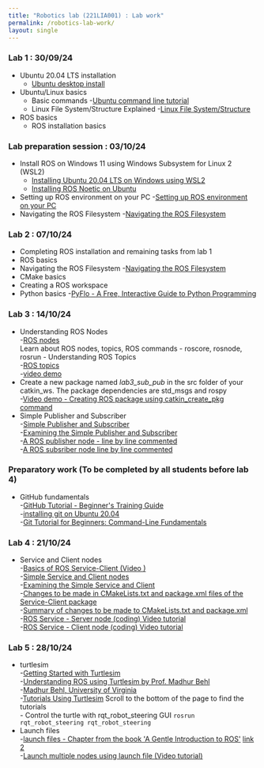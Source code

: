 ```yaml
---
title: "Robotics lab (221LIA001) : Lab work"
permalink: /robotics-lab-work/
layout: single
---
```

### Lab 1 : 30/09/24
- Ubuntu 20.04 LTS installation
    - [Ubuntu desktop install](https://ubuntu.com/tutorials/install-ubuntu-desktop)
- Ubuntu/Linux basics
    - Basic commands
        -[Ubuntu command line tutorial](https://ubuntu.com/tutorials/command-line-for-beginners#1-overview)
    - Linux File System/Structure Explained
        -[Linux File System/Structure](https://youtu.be/HbgzrKJvDRw)
- ROS basics
    - ROS installation basics

### Lab preparation session : 03/10/24
- Install ROS on Windows 11 using Windows Subsystem for Linux 2 (WSL2)
    - [Installing Ubuntu 20.04 LTS on Windows using WSL2](https://learn.microsoft.com/en-us/windows/wsl/install-manual)
    - [Installing ROS Noetic on Ubuntu](https://wiki.ros.org/noetic/Installation)
- Setting up ROS environment on your PC
    -[Setting up ROS environment on your PC](https://wiki.ros.org/ROS/Tutorials/InstallingandConfiguringROSEnvironment)
- Navigating the ROS Filesystem
    -[Navigating the ROS Filesystem](https://wiki.ros.org/ROS/Tutorials/NavigatingTheFilesystem) 

### Lab 2 : 07/10/24
- Completing ROS installation and remaining tasks from lab 1
- ROS basics
- Navigating the ROS Filesystem
    -[Navigating the ROS Filesystem](https://wiki.ros.org/ROS/Tutorials/NavigatingTheFilesystem) 
- CMake basics
- Creating a ROS workspace
- Python basics
     -[PyFlo - A Free, Interactive Guide to Python Programming](https://pyflo.net/)

### Lab 3 : 14/10/24
- Understanding ROS Nodes \
        -[ROS nodes](https://wiki.ros.org/ROS/Tutorials/UnderstandingNodes) \
    Learn about ROS nodes, topics, ROS commands - roscore, rosnode, rosrun 
        - Understanding ROS Topics \
        -[ROS topics](https://wiki.ros.org/ROS/Tutorials/UnderstandingTopics) \
        -[video demo](https://youtu.be/rIPmFy_Ax2A?si=WgEjDfC164pchmbd)
- Create a new package named *lab3_sub_pub* in the src folder of your catkin_ws. The package dependencies are std_msgs and rospy \
        -[Video demo - Creating ROS package using catkin_create_pkg command](https://youtu.be/QRJ9mbzWPcY?si=iVz5lwKnvlBRC__Z) 
- Simple Publisher and Subscriber \
        -[Simple Publisher and Subscriber](https://wiki.ros.org/ROS/Tutorials/WritingPublisherSubscriber%28python%29) \
        -[Examining the Simple Publisher and Subscriber](https://wiki.ros.org/ROS/Tutorials/ExaminingPublisherSubscriber) \
        -[A ROS publisher node - line by line commented](https://jim79.github.io/ros-simple-publisher) \
        -[A ROS subsriber node line by line commented](https://jim79.github.io/ros-simple-subscriber)

### Preparatory work (To be completed by all students before lab 4)
-  GitHub fundamentals \
        -[GitHub Tutorial - Beginner's Training Guide](https://youtu.be/iv8rSLsi1xo?si=wE-eT0DSa-FoOVH8) \
        -[installing git on Ubuntu 20.04](https://linuxhint.com/git-source-code-management-system/) \
        -[Git Tutorial for Beginners: Command-Line Fundamentals](https://youtu.be/HVsySz-h9r4?si=Mo8WTDtsDALJxIcL)

### Lab 4 : 21/10/24
- Service and Client nodes \
        -[Basics of ROS Service-Client (Video )](https://youtu.be/MVnXfGLQb-c?si=8RsL4O5-2Glr6E8F) \
        -[Simple Service and Client nodes](http://wiki.ros.org/ROS/Tutorials/WritingServiceClient%28python%29) \
        -[Examining the Simple Service and Client](http://wiki.ros.org/ROS/Tutorials/ExaminingServiceClient) \
        -[Changes to be made in CMakeLists.txt and package.xml files of the Service-Client package](http://wiki.ros.org/ROS/Tutorials/CreatingMsgAndSrv) \
        -[Summary of changes to be made to CMakeLists.txt and package.xml](https://jim79.github.io/ros-service-client-cmake-package-modifications) \
        -[ROS Service - Server node (coding) Video tutorial](https://youtu.be/1-5tm4RIK6o) \
        -[ROS Service - Client node (coding) Video tutorial](https://youtu.be/Fp4x8WlLVb8) 

### Lab 5 : 28/10/24
- turtlesim \
        -[Getting Started with Turtlesim](https://wiki.ros.org/turtlesim) \
        -[Understanding ROS using Turtlesim by Prof. Madhur Behl](https://jim79.github.io/assets/ros-turtlesim.pdf) \
        -[Madhur Behl, University of Virginia](https://engineering.virginia.edu/faculty/madhur-behl)\
        -[Tutorials Using Turtlesim](https://wiki.ros.org/turtlesim/Tutorials)  Scroll to the bottom of the page to find the tutorials \
        - Control the turtle with rqt_robot_steering GUI ```rosrun rqt_robot_steering rqt_robot_steering```
- Launch files \
        -[launch files - Chapter from the book 'A Gentle Introduction to ROS'](https://jokane.net/agitr/agitr-small-launch.pdf) [link 2](https://jim79.github.io/assets/launch_files_gentle_intro_ros.pdf) \
        -[Launch multiple nodes using launch file (Video tutorial)](https://youtu.be/kKoPqGDgwMo) 